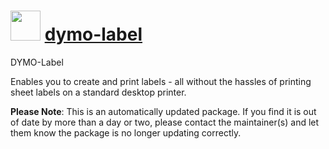 # <img src="https://cdn.jsdelivr.net/gh/mkevenaar/chocolatey-packages@8d910297c25af1c2dba8fa25e601125ec88ea334/icons/dymo-label.png" width="48" height="48"/> [dymo-label](https://chocolatey.org/packages/dymo-label)

DYMO-Label

Enables you to create and print labels - all without the hassles of printing sheet labels on a standard desktop printer.

**Please Note**: This is an automatically updated package. If you find it is
out of date by more than a day or two, please contact the maintainer(s) and
let them know the package is no longer updating correctly.

